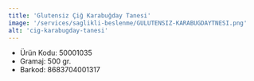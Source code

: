 ```yaml
---
title: 'Glutensiz Çiğ Karabuğday Tanesi'
image: '/services/saglikli-beslenme/GULUTENSIZ-KARABUGDAYTNESI.png'
alt: 'cig-karabugday-tanesi'
---
```


* Ürün Kodu: 50001035 
* Gramaj: 500 gr. 
* Barkod: 8683704001317